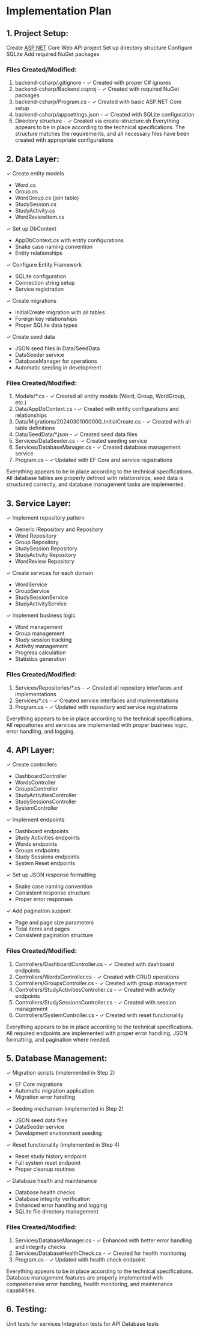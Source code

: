 # Implementation Plan

## 1. Project Setup:
Create [ASP.NET](http://asp.net/) Core Web API project
Set up directory structure
Configure SQLite
Add required NuGet packages

### Files Created/Modified:
1. backend-csharp/.gitignore - ✓ Created with proper C# ignores
2. backend-csharp/Backend.csproj - ✓ Created with required NuGet packages
3. backend-csharp/Program.cs - ✓ Created with basic ASP.NET Core setup
4. backend-csharp/appsettings.json - ✓ Created with SQLite configuration
5. Directory structure - ✓ Created via create-structure.sh
Everything appears to be in place according to the technical specifications. The structure matches the requirements, and all necessary files have been created with appropriate configurations

## 2. Data Layer:
✓ Create entity models
   - Word.cs
   - Group.cs
   - WordGroup.cs (join table)
   - StudySession.cs
   - StudyActivity.cs
   - WordReviewItem.cs

✓ Set up DbContext
   - AppDbContext.cs with entity configurations
   - Snake case naming convention
   - Entity relationships

✓ Configure Entity Framework
   - SQLite configuration
   - Connection string setup
   - Service registration

✓ Create migrations
   - InitialCreate migration with all tables
   - Foreign key relationships
   - Proper SQLite data types

✓ Create seed data
   - JSON seed files in Data/SeedData
   - DataSeeder service
   - DatabaseManager for operations
   - Automatic seeding in development

### Files Created/Modified:
1. Models/*.cs - ✓ Created all entity models (Word, Group, WordGroup, etc.)
2. Data/AppDbContext.cs - ✓ Created with entity configurations and relationships
3. Data/Migrations/20240301000000_InitialCreate.cs - ✓ Created with all table definitions
4. Data/SeedData/*.json - ✓ Created seed data files
5. Services/DataSeeder.cs - ✓ Created seeding service
6. Services/DatabaseManager.cs - ✓ Created database management service
7. Program.cs - ✓ Updated with EF Core and service registrations

Everything appears to be in place according to the technical specifications. All database tables are properly defined with relationships, seed data is structured correctly, and database management tasks are implemented.

## 3. Service Layer:
✓ Implement repository pattern
   - Generic IRepository<T> and Repository<T>
   - Word Repository
   - Group Repository
   - StudySession Repository
   - StudyActivity Repository
   - WordReview Repository

✓ Create services for each domain
   - WordService
   - GroupService
   - StudySessionService
   - StudyActivityService

✓ Implement business logic
   - Word management
   - Group management
   - Study session tracking
   - Activity management
   - Progress calculation
   - Statistics generation

### Files Created/Modified:
1. Services/Repositories/*.cs - ✓ Created all repository interfaces and implementations
2. Services/*.cs - ✓ Created service interfaces and implementations
3. Program.cs - ✓ Updated with repository and service registrations

Everything appears to be in place according to the technical specifications. All repositories and services are implemented with proper business logic, error handling, and logging.

## 4. API Layer:
✓ Create controllers
   - DashboardController
   - WordsController
   - GroupsController
   - StudyActivitiesController
   - StudySessionsController
   - SystemController

✓ Implement endpoints
   - Dashboard endpoints
   - Study Activities endpoints
   - Words endpoints
   - Groups endpoints
   - Study Sessions endpoints
   - System Reset endpoints

✓ Set up JSON response formatting
   - Snake case naming convention
   - Consistent response structure
   - Proper error responses

✓ Add pagination support
   - Page and page size parameters
   - Total items and pages
   - Consistent pagination structure

### Files Created/Modified:
1. Controllers/DashboardController.cs - ✓ Created with dashboard endpoints
2. Controllers/WordsController.cs - ✓ Created with CRUD operations
3. Controllers/GroupsController.cs - ✓ Created with group management
4. Controllers/StudyActivitiesController.cs - ✓ Created with activity endpoints
5. Controllers/StudySessionsController.cs - ✓ Created with session management
6. Controllers/SystemController.cs - ✓ Created with reset functionality

Everything appears to be in place according to the technical specifications. All required endpoints are implemented with proper error handling, JSON formatting, and pagination where needed.

## 5. Database Management:
✓ Migration scripts (implemented in Step 2)
   - EF Core migrations
   - Automatic migration application
   - Migration error handling

✓ Seeding mechanism (implemented in Step 2)
   - JSON seed data files
   - DataSeeder service
   - Development environment seeding

✓ Reset functionality (implemented in Step 4)
   - Reset study history endpoint
   - Full system reset endpoint
   - Proper cleanup routines

✓ Database health and maintenance
   - Database health checks
   - Database integrity verification
   - Enhanced error handling and logging
   - SQLite file directory management

### Files Created/Modified:
1. Services/DatabaseManager.cs - ✓ Enhanced with better error handling and integrity checks
2. Services/DatabaseHealthCheck.cs - ✓ Created for health monitoring
3. Program.cs - ✓ Updated with health check endpoint

Everything appears to be in place according to the technical specifications. Database management features are properly implemented with comprehensive error handling, health monitoring, and maintenance capabilities.

## 6. Testing:
Unit tests for services
Integration tests for API
Database tests